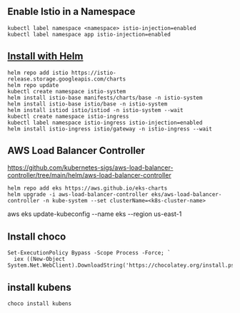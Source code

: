 ## Enable Istio in a Namespace
```
kubectl label namespace <namespace> istio-injection=enabled
kubectl label namespace app istio-injection=enabled
```

## [Install with Helm](https://istio.io/latest/docs/setup/install/helm/)

```
helm repo add istio https://istio-release.storage.googleapis.com/charts
helm repo update
kubectl create namespace istio-system
helm install istio-base manifests/charts/base -n istio-system
helm install istio-base istio/base -n istio-system
helm install istiod istio/istiod -n istio-system --wait
kubectl create namespace istio-ingress
kubectl label namespace istio-ingress istio-injection=enabled
helm install istio-ingress istio/gateway -n istio-ingress --wait
```

## AWS Load Balancer Controller
https://github.com/kubernetes-sigs/aws-load-balancer-controller/tree/main/helm/aws-load-balancer-controller
```
helm repo add eks https://aws.github.io/eks-charts
helm upgrade -i aws-load-balancer-controller eks/aws-load-balancer-controller -n kube-system --set clusterName=<k8s-cluster-name>
```

aws eks update-kubeconfig --name eks --region us-east-1

## Install choco
```
Set-ExecutionPolicy Bypass -Scope Process -Force; `
  iex ((New-Object System.Net.WebClient).DownloadString('https://chocolatey.org/install.ps1'))
```

## install kubens
```
choco install kubens
```